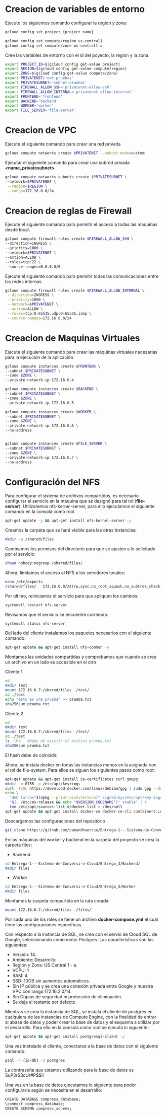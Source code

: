 # **Creacion de variables de entorno**

Ejecute los siguientes comando configurar la region y zona:

```bash
gcloud config set project {project_name}
```

```bash
gcloud config set compute/region us-central1
gcloud config set compute/zone us-central1-a
```

Cree las variables de entorno con el id del poyecto, la region y la zona.

```bash
export PROJECT_ID=$(gcloud config get-value project)
export REGION=$(gcloud config get-value compute/region)
export ZONE=$(gcloud config get-value compute/zone)
export PRIVATENET='net-pruebas'
export PRIVATESUBNET='subnet-pruebas'
export FIREWALL_ALLOW_SSH='privatenet-allow-ssh'
export FIREWALL_ALLOW_INTERNAL='privatenet-allow-internal'
export FRONTEND='frontend'
export BACKEND='backend'
export WORKER='worker'
export FILE_SERVER='file-server'

```

# **Creacion de VPC**

Ejecute el siguiente comando para crear una red privada

```bash
gcloud compute networks create $PRIVATENET --subnet-mode=custom
```

Ejecutar el sigueinte comando para crear una subred privada **<name_privatesubnet>** 

```bash
gcloud compute networks subnets create $PRIVATESUBNET \
--network=$PRIVATENET \
 --region=$REGION \
 --range=172.16.0.0/24
```

# **Creacion de reglas de Firewall**

Ejecute el siguiente comando para permitir el acceso a todas las maquinas desde local.

```bash
gcloud compute firewall-rules create $FIREWALL_ALLOW_SSH \
--direction=INGRESS \
--priority=1000 \
--network=$PRIVATENET \
--action=ALLOW \
--rules=tcp:22 \
--source-ranges=0.0.0.0/0
```

Ejecute el siguiente comando para permitir todas las comunicaciones entre las redes internas.

```bash
gcloud compute firewall-rules create $FIREWALL_ALLOW_INTERNAL \
 --direction=INGRESS \
 --priority=1000 \
 --network=$PRIVATENET \
 --action=ALLOW \
 --rules=tcp:0-65535,udp:0-65535,icmp \
 --source-ranges=172.16.0.0/24
```

# **Creacion de Maquinas Virtuales**

Ejecute el siguiente comando para crear las máquinas virtuales necesarias para la ejecución de la aplicación.

```bash
gcloud compute instances create $FRONTEND \
--subnet $PRIVATESUBNET \
--zone $ZONE \
--private-network-ip 172.16.0.4

gcloud compute instances create $BACKEND \
--subnet $PRIVATESUBNET \
--zone $ZONE \
--private-network-ip 172.16.0.5

gcloud compute instances create $WORKER \
--subnet $PRIVATESUBNET \
--zone $ZONE \
--private-network-ip 172.16.0.6 \
--no-address


gcloud compute instances create $FILE_SERVER \
--subnet $PRIVATESUBNET \
--zone $ZONE \
--private-network-ip 172.16.0.7 \
--no-address
```

# **Configuración del NFS**

Para configurar el sistema de archivos compartidos, es necesario configurar el servicio en la máquina que se designó para tal rol (**file-server**). Utilizaremos nfs-kernel-server, para ello ejecutamos el siguiente comando en la consola como root

```bash
apt-get update -y && apt-get install nfs-kernel-server -y
```

Creamos la carpeta que se hará visible para las otras instancias:

```bash
mkdir -p /shared/files
```

Cambiamos los permisos del directorio para que se ajusten a lo solicitado por el servicio:

```bash
chown nobody:nogroup /shared/files/
```

Ahora, limitamos el acceso al NFS a los servidores locales:

```bash
nano /etc/exports
/shared/files/   172.16.0.0/24(rw,sync,no_root_squash,no_subtree_check)
```

Por último, reiniciamos el servicio para que apliquen los cambios:

```bash
systemctl restart nfs-server
```

Revisamos que el servicio se encuentre corriendo:

```bash
systemctl status nfs-server
```

Del lado del cliente instalamos los paquetes necesarios con el siguiente comando:

```bash
apt-get update && apt-get install nfs-common -y
```

Montamos las unidades compartidas y comprobamos que cuando se crea un archivo en un lado es accesible en el otro

Cliente 1
```bash
cd
mkdir test
mount 172.16.0.7:/shared/files ./test/
cd ./test
echo "esto es una prueba" >> prueba.txt
sha256sum prueba.txt
```

Cliente 2
```bash
cd
mkdir test
mount 172.16.0.7:/shared/files ./test/
cd ./test
ls -lha   #Debe de existir el archivo prueba.txt
sha256sum prueba.txt
```

El hash debe de coincidir.

Ahora, se instala docker en todas las instancias menos en la asignada con el rol de file-system. Para ellos se siguen los siguientes pasos como root:

```bash
apt-get update && apt-get install ca-certificates curl gnupg
mkdir -m 0755 -p /etc/apt/keyrings
curl -fsSL https://download.docker.com/linux/debian/gpg | sudo gpg --dearmor -o /etc/apt/keyrings/docker.gpg
echo \
  "deb [arch="$(dpkg --print-architecture)" signed-by=/etc/apt/keyrings/docker.gpg] https://download.docker.com/linux/debian \
  "$(. /etc/os-release && echo "$VERSION_CODENAME")" stable" | \
  tee /etc/apt/sources.list.d/docker.list > /dev/null
apt-get update && apt-get install docker-ce docker-ce-cli containerd.io docker-buildx-plugin docker-compose-plugin -y
```

Descargamos las configuraciones del repositorio 

```bash
git clone https://github.com/camandhuercue/Entrega-1---Sistema-de-Conversi-n-Cloud.git
```

En las máquinas del worker y backend en la carpeta del proyecto se crea la carpeta files:

- Backend:

```bash
cd Entrega-1---Sistema-de-Conversi-n-Cloud/Entrega_3/Backend/
mkdir files
```

- Worker

```bash
cd Entrega-1---Sistema-de-Conversi-n-Cloud/Entrega_3/Worker
mkdir files
```

Montamos la carpeta compartida en la ruta creada:

```bash
mount 172.16.0.7:/shared/files ./files/
```

Por cada uno de los roles se tiene un archivo **docker-compose.yml** el cual tiene las configuraciones específicas.

Con respecto a la instancia de SQL, se crea con el servio de Cloud SQL de Google, seleccionando como motor Postgres. Las características son las siguientes:
- Versión: 14.
- Ambiente: Desarrollo.
- Region y Zona: US Central 1 - a.
- VCPU: 1
- RAM: 4
- SSD: 10GB sin aumentos automáticos.
- Sin IP pública y se crea una conexión privada entre Google y nuestra VPC con rango 172.16.2.0/14.
- Sin Copias de seguridad ni protección de eliminación.
- Se deja el restante por defecto.

Mientras se crea la instancia de SQL, se instala el cliente de postgres en cualquiera de las instancias de Compute Engine, con la finalidad de entrar al abase de datos y poder crear la base de datos y el esquema a utilizar por el desarrollo. Para ello en la consola como root se ejecuta lo siguiente:

```bash
apt-get update && apt-get install postgresql-client -y
```

Una vez instalado el cliente, conectarse a la base de datos con el siguiente comando:


```bash
psql -h {ip-db} -U postgres
```

La contraseña que estamos utilizando para la base de datos es SuP3r$3cUr#P$$!!

Una vez en la base de datos ejecutamos lo siguiente para poder configurarla según se necesita en el desarrollo:

```bash
CREATE DATABASE compress_database;
\connect compress_database;
CREATE SCHEMA compress_schema;
```

